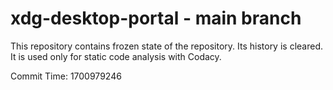 # xdg-desktop-portal - main branch

This repository contains frozen state of the repository.
Its history is cleared. It is used only for static code
analysis with Codacy.

Commit Time: 1700979246